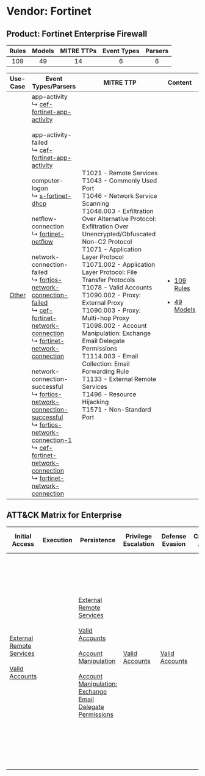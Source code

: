 Vendor: Fortinet
================
Product: Fortinet Enterprise Firewall
-------------------------------------
| Rules | Models | MITRE TTPs | Event Types | Parsers |
|:-----:|:------:|:----------:|:-----------:|:-------:|
|  109  |   49   |     14     |      6      |    6    |

|                Use-Case                | Event Types/Parsers                                                                                                                                                                                                                                                                                                                                                                                                                                                                                                                                                                                                                                                                                                                                                                                                                                                                                                                                                                                                                                                                                                                                                                               | MITRE TTP                                                                                                                                                                                                                                                                                                                                                                                                                                                                                                                                                                                                                                                  | Content                                                                                                                   |
|:--------------------------------------:| ------------------------------------------------------------------------------------------------------------------------------------------------------------------------------------------------------------------------------------------------------------------------------------------------------------------------------------------------------------------------------------------------------------------------------------------------------------------------------------------------------------------------------------------------------------------------------------------------------------------------------------------------------------------------------------------------------------------------------------------------------------------------------------------------------------------------------------------------------------------------------------------------------------------------------------------------------------------------------------------------------------------------------------------------------------------------------------------------------------------------------------------------------------------------------------------------- | ---------------------------------------------------------------------------------------------------------------------------------------------------------------------------------------------------------------------------------------------------------------------------------------------------------------------------------------------------------------------------------------------------------------------------------------------------------------------------------------------------------------------------------------------------------------------------------------------------------------------------------------------------------- | ------------------------------------------------------------------------------------------------------------------------- |
| [Other](../../../UseCases/uc_other.md) |  app-activity<br> ↳ [cef-fortinet-app-activity](Parsers/parserContent_cef-fortinet-app-activity.md)<br><br> app-activity-failed<br> ↳ [cef-fortinet-app-activity](Parsers/parserContent_cef-fortinet-app-activity.md)<br><br> computer-logon<br> ↳ [s-fortinet-dhcp](Parsers/parserContent_s-fortinet-dhcp.md)<br><br> netflow-connection<br> ↳ [fortinet-netflow](Parsers/parserContent_fortinet-netflow.md)<br><br> network-connection-failed<br> ↳ [fortios-network-connection-failed](Parsers/parserContent_fortios-network-connection-failed.md)<br> ↳ [cef-fortinet-network-connection](Parsers/parserContent_cef-fortinet-network-connection.md)<br> ↳ [fortinet-network-connection](Parsers/parserContent_fortinet-network-connection.md)<br><br> network-connection-successful<br> ↳ [fortios-network-connection-successful](Parsers/parserContent_fortios-network-connection-successful.md)<br> ↳ [fortios-network-connection-1](Parsers/parserContent_fortios-network-connection-1.md)<br> ↳ [cef-fortinet-network-connection](Parsers/parserContent_cef-fortinet-network-connection.md)<br> ↳ [fortinet-network-connection](Parsers/parserContent_fortinet-network-connection.md)<br> | T1021 - Remote Services<br>T1043 - Commonly Used Port<br>T1046 - Network Service Scanning<br>T1048.003 - Exfiltration Over Alternative Protocol: Exfiltration Over Unencrypted/Obfuscated Non-C2 Protocol<br>T1071 - Application Layer Protocol<br>T1071.002 - Application Layer Protocol: File Transfer Protocols<br>T1078 - Valid Accounts<br>T1090.002 - Proxy: External Proxy<br>T1090.003 - Proxy: Multi-hop Proxy<br>T1098.002 - Account Manipulation: Exchange Email Delegate Permissions<br>T1114.003 - Email Collection: Email Forwarding Rule<br>T1133 - External Remote Services<br>T1496 - Resource Hijacking<br>T1571 - Non-Standard Port<br> | [<ul><li>109 Rules</li></ul><ul><li>49 Models</li></ul>](Rules_Models/r_m_fortinet_fortinet_enterprise_firewall_Other.md) |

ATT&CK Matrix for Enterprise
----------------------------
| Initial Access                                                                                                                                   | Execution | Persistence                                                                                                                                                                                                                                                                                                                                 | Privilege Escalation                                                | Defense Evasion                                                     | Credential Access | Discovery                                                                     | Lateral Movement                                                     | Collection                                                                                                                                                            | Command and Control                                                                                                                                                                                                                                                                                                                                                                                                                                                                                                                                             | Exfiltration                                                                                                                                                                                                                                         | Impact                                                                  |
| ------------------------------------------------------------------------------------------------------------------------------------------------ | --------- | ------------------------------------------------------------------------------------------------------------------------------------------------------------------------------------------------------------------------------------------------------------------------------------------------------------------------------------------- | ------------------------------------------------------------------- | ------------------------------------------------------------------- | ----------------- | ----------------------------------------------------------------------------- | -------------------------------------------------------------------- | --------------------------------------------------------------------------------------------------------------------------------------------------------------------- | --------------------------------------------------------------------------------------------------------------------------------------------------------------------------------------------------------------------------------------------------------------------------------------------------------------------------------------------------------------------------------------------------------------------------------------------------------------------------------------------------------------------------------------------------------------- | ---------------------------------------------------------------------------------------------------------------------------------------------------------------------------------------------------------------------------------------------------- | ----------------------------------------------------------------------- |
| [External Remote Services](https://attack.mitre.org/techniques/T1133)<br><br>[Valid Accounts](https://attack.mitre.org/techniques/T1078)<br><br> |           | [External Remote Services](https://attack.mitre.org/techniques/T1133)<br><br>[Valid Accounts](https://attack.mitre.org/techniques/T1078)<br><br>[Account Manipulation](https://attack.mitre.org/techniques/T1098)<br><br>[Account Manipulation: Exchange Email Delegate Permissions](https://attack.mitre.org/techniques/T1098/002)<br><br> | [Valid Accounts](https://attack.mitre.org/techniques/T1078)<br><br> | [Valid Accounts](https://attack.mitre.org/techniques/T1078)<br><br> |                   | [Network Service Scanning](https://attack.mitre.org/techniques/T1046)<br><br> | [Remote Services](https://attack.mitre.org/techniques/T1021)<br><br> | [Email Collection](https://attack.mitre.org/techniques/T1114)<br><br>[Email Collection: Email Forwarding Rule](https://attack.mitre.org/techniques/T1114/003)<br><br> | [Non-Standard Port](https://attack.mitre.org/techniques/T1571)<br><br>[Commonly Used Port](https://attack.mitre.org/techniques/T1043)<br><br>[Application Layer Protocol: File Transfer Protocols](https://attack.mitre.org/techniques/T1071/002)<br><br>[Proxy: Multi-hop Proxy](https://attack.mitre.org/techniques/T1090/003)<br><br>[Proxy: External Proxy](https://attack.mitre.org/techniques/T1090/002)<br><br>[Application Layer Protocol](https://attack.mitre.org/techniques/T1071)<br><br>[Proxy](https://attack.mitre.org/techniques/T1090)<br><br> | [Exfiltration Over Alternative Protocol](https://attack.mitre.org/techniques/T1048)<br><br>[Exfiltration Over Alternative Protocol: Exfiltration Over Unencrypted/Obfuscated Non-C2 Protocol](https://attack.mitre.org/techniques/T1048/003)<br><br> | [Resource Hijacking](https://attack.mitre.org/techniques/T1496)<br><br> |